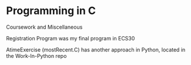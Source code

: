 # Programming in C

Coursework and Miscellaneous

Registration Program was my final program in ECS30

AtimeExercise (mostRecent.C) has another approach in Python, located in the Work-In-Python repo